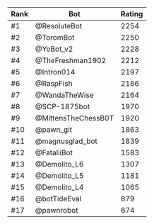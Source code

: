 Rank|Bot|Rating
---|---|---
#1|@ResoluteBot|2254
#2|@ToromBot|2250
#3|@YoBot_v2|2228
#4|@TheFreshman1902|2212
#5|@Intron014|2197
#6|@RaspFish|2186
#7|@WandaTheWise|2164
#8|@SCP-1875bot|1970
#9|@MittensTheChessB0T|1920
#10|@pawn_git|1863
#11|@magnusglad_bot|1839
#12|@FataliiBot|1583
#13|@Demolito_L6|1307
#14|@Demolito_L5|1181
#15|@Demolito_L4|1065
#16|@botTideEval|879
#17|@pawnrobot|674
